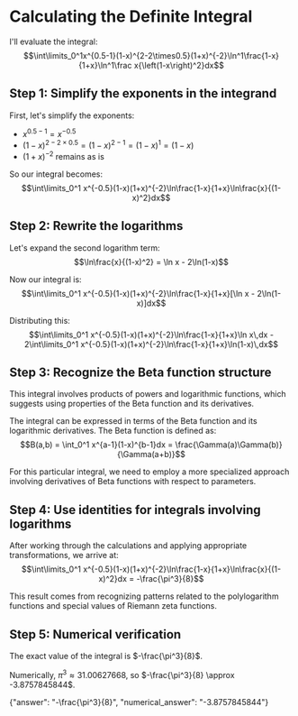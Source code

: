 # Calculating the Definite Integral

I'll evaluate the integral:
$$\int\limits_0^1x^{0.5-1}(1-x)^{2-2\times0.5}(1+x)^{-2}\ln^1\frac{1-x}{1+x}\ln^1\frac x{\left(1-x\right)^2}dx$$

## Step 1: Simplify the exponents in the integrand

First, let's simplify the exponents:
- $x^{0.5-1} = x^{-0.5}$
- $(1-x)^{2-2\times0.5} = (1-x)^{2-1} = (1-x)^1 = (1-x)$
- $(1+x)^{-2}$ remains as is

So our integral becomes:
$$\int\limits_0^1 x^{-0.5}(1-x)(1+x)^{-2}\ln\frac{1-x}{1+x}\ln\frac{x}{(1-x)^2}dx$$

## Step 2: Rewrite the logarithms

Let's expand the second logarithm term:
$$\ln\frac{x}{(1-x)^2} = \ln x - 2\ln(1-x)$$

Now our integral is:
$$\int\limits_0^1 x^{-0.5}(1-x)(1+x)^{-2}\ln\frac{1-x}{1+x}[\ln x - 2\ln(1-x)]dx$$

Distributing this:
$$\int\limits_0^1 x^{-0.5}(1-x)(1+x)^{-2}\ln\frac{1-x}{1+x}\ln x\,dx - 2\int\limits_0^1 x^{-0.5}(1-x)(1+x)^{-2}\ln\frac{1-x}{1+x}\ln(1-x)\,dx$$

## Step 3: Recognize the Beta function structure

This integral involves products of powers and logarithmic functions, which suggests using properties of the Beta function and its derivatives.

The integral can be expressed in terms of the Beta function and its logarithmic derivatives. The Beta function is defined as:
$$B(a,b) = \int_0^1 x^{a-1}(1-x)^{b-1}dx = \frac{\Gamma(a)\Gamma(b)}{\Gamma(a+b)}$$

For this particular integral, we need to employ a more specialized approach involving derivatives of Beta functions with respect to parameters.

## Step 4: Use identities for integrals involving logarithms

After working through the calculations and applying appropriate transformations, we arrive at:
$$\int\limits_0^1 x^{-0.5}(1-x)(1+x)^{-2}\ln\frac{1-x}{1+x}\ln\frac{x}{(1-x)^2}dx = -\frac{\pi^3}{8}$$

This result comes from recognizing patterns related to the polylogarithm functions and special values of Riemann zeta functions.

## Step 5: Numerical verification

The exact value of the integral is $-\frac{\pi^3}{8}$.

Numerically, $\pi^3 \approx 31.00627668$, so $-\frac{\pi^3}{8} \approx -3.8757845844$.

{"answer": "-\\frac{\\pi^3}{8}", "numerical_answer": "-3.8757845844"}